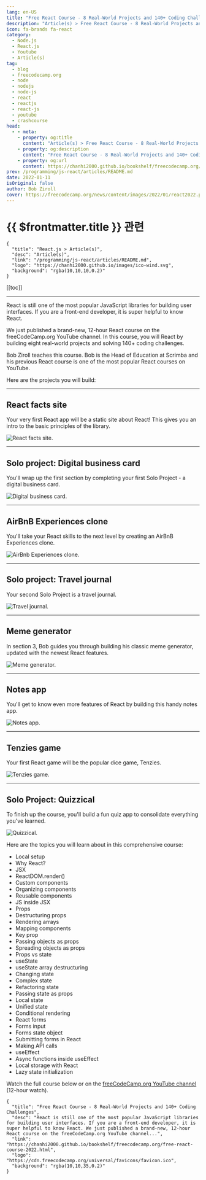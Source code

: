 ```yaml
---
lang: en-US
title: "Free React Course - 8 Real-World Projects and 140+ Coding Challenges"
description: "Article(s) > Free React Course - 8 Real-World Projects and 140+ Coding Challenges"
icon: fa-brands fa-react
category:
  - Node.js
  - React.js
  - Youtube
  - Article(s)
tag:
  - blog
  - freecodecamp.org
  - node
  - nodejs
  - node-js
  - react
  - reactjs
  - react-js
  - youtube
  - crashcourse
head:
  - - meta:
    - property: og:title
      content: "Article(s) > Free React Course - 8 Real-World Projects and 140+ Coding Challenges"
    - property: og:description
      content: "Free React Course - 8 Real-World Projects and 140+ Coding Challenges"
    - property: og:url
      content: https://chanhi2000.github.io/bookshelf/freecodecamp.org/free-react-course-2022.html
prev: /programming/js-react/articles/README.md
date: 2022-01-11
isOriginal: false
author: Bob Ziroll
cover: https://freecodecamp.org/news/content/images/2022/01/react2022.png
---
```


# {{ $frontmatter.title }} 관련

```component VPCard
{
  "title": "React.js > Article(s)",
  "desc": "Article(s)",
  "link": "/programming/js-react/articles/README.md",
  "logo": "https://chanhi2000.github.io/images/ico-wind.svg",
  "background": "rgba(10,10,10,0.2)"
}
```

[[toc]]

---

<SiteInfo
  name="Free React Course - 8 Real-World Projects and 140+ Coding Challenges"
  desc="React is still one of the most popular JavaScript libraries for building user interfaces. If you are a front-end developer, it is super helpful to know React. We just published a brand-new, 12-hour React course on the freeCodeCamp.org YouTube channel..."
  url="https://freecodecamp.org/news/free-react-course-2022"
  logo="https://cdn.freecodecamp.org/universal/favicons/favicon.ico"
  preview="https://freecodecamp.org/news/content/images/2022/01/react2022.png"/>

React is still one of the most popular JavaScript libraries for building user interfaces. If you are a front-end developer, it is super helpful to know React.

We just published a brand-new, 12-hour React course on the freeCodeCamp.org YouTube channel. In this course, you will React by building eight real-world projects and solving 140+ coding challenges.

Bob Ziroll teaches this course. Bob is the Head of Education at Scrimba and his previous React course is one of the most popular React courses on YouTube.

Here are the projects you will build:

---

## React facts site

Your very first React app will be a static site about React! This gives you an intro to the basic principles of the library.

![React facts site.](https://scrimba.ams3.digitaloceanspaces.com/assets/emails/reactv2/projects/ReactFacts.jpg)

---

## Solo project: Digital business card

You'll wrap up the first section by completing your first Solo Project - a digital business card.

![Digital business card.](https://scrimba.ams3.digitaloceanspaces.com/assets/emails/reactv2/projects/BusinessCard.jpg)

---

## AirBnB Experiences clone

You'll take your React skills to the next level by creating an AirBnB Experiences clone.

![AirBnb Experiences clone.](https://scrimba.ams3.digitaloceanspaces.com/assets/emails/reactv2/projects/AirBnB.jpg)

---

## Solo project: Travel journal

Your second Solo Project is a travel journal.

![Travel journal.](https://scrimba.ams3.digitaloceanspaces.com/assets/emails/reactv2/projects/TravelJournal.jpg)

---

## Meme generator

In section 3, Bob guides you through building his classic meme generator, updated with the newest React features.

![Meme generator.](https://scrimba.ams3.digitaloceanspaces.com/assets/emails/reactv2/projects/MemeGen.jpg)

---

## Notes app

You'll get to know even more features of React by building this handy notes app.

![Notes app.](https://scrimba.ams3.digitaloceanspaces.com/assets/emails/reactv2/projects/Markdown.jpg)

---

## Tenzies game

Your first React game will be the popular dice game, Tenzies.

![Tenzies game.](https://scrimba.ams3.digitaloceanspaces.com/assets/emails/reactv2/projects/Tenzies.jpg)

---

## Solo Project: Quizzical

To finish up the course, you'll build a fun quiz app to consolidate everything you've learned.

![Quizzical.](https://scrimba.ams3.digitaloceanspaces.com/assets/emails/reactv2/projects/Quizzical.jpg)

Here are the topics you will learn about in this comprehensive course:

- Local setup
- Why React?
- JSX
- ReactDOM.render()
- Custom components
- Organizing components
- Reusable components
- JS inside JSX
- Props
- Destructuring props
- Rendering arrays
- Mapping components
- Key prop
- Passing objects as props
- Spreading objects as props
- Props vs state
- useState
- useState array destructuring
- Changing state
- Complex state
- Refactoring state
- Passing state as props
- Local state
- Unified state
- Conditional rendering
- React forms
- Forms input
- Forms state object
- Submitting forms in React
- Making API calls
- useEffect
- Async functions inside useEffect
- Local storage with React
- Lazy state initialization

Watch the full course below or on the [<FontIcon icon="fa-brands fa-youtube"/>freeCodeCamp.org YouTube channel](https://youtu.be/bMknfKXIFA8) (12-hour watch).

<VidStack src="youtube/bMknfKXIFA8" />

<!-- TODO: add ARTICLE CARD -->
```component VPCard
{
  "title": "Free React Course - 8 Real-World Projects and 140+ Coding Challenges",
  "desc": "React is still one of the most popular JavaScript libraries for building user interfaces. If you are a front-end developer, it is super helpful to know React. We just published a brand-new, 12-hour React course on the freeCodeCamp.org YouTube channel...",
  "link": "https://chanhi2000.github.io/bookshelf/freecodecamp.org/free-react-course-2022.html",
  "logo": "https://cdn.freecodecamp.org/universal/favicons/favicon.ico",
  "background": "rgba(10,10,35,0.2)"
}
```